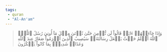 ```yaml
---
tags: 
 - quran 
 - "Al-An'am"
---
```


> وَإِذَا جَآءَتۡهُمۡ ءَايَةٞ قَالُواْ لَن نُّؤۡمِنَ حَتَّىٰ نُؤۡتَىٰ مِثۡلَ مَآ أُوتِيَ رُسُلُ ٱللَّهِۘ ٱللَّهُ أَعۡلَمُ حَيۡثُ يَجۡعَلُ رِسَالَتَهُۥۗ سَيُصِيبُ ٱلَّذِينَ أَجۡرَمُواْ صَغَارٌ عِندَ ٱللَّهِ وَعَذَابٞ شَدِيدُۢ بِمَا كَانُواْ يَمۡكُرُونَ
